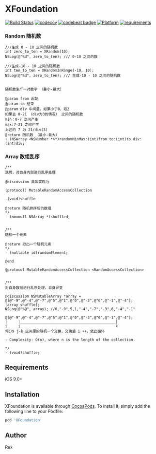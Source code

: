 # XFoundation

[![Build Status](https://travis-ci.org/Rex-121/XFoundation.svg?branch=master)](https://travis-ci.org/Rex-121/XFoundation)
[![codecov](https://codecov.io/gh/Rex-121/XFoundation/branch/master/graph/badge.svg)](https://codecov.io/gh/Rex-121/XFoundation)
[![codebeat badge](https://codebeat.co/badges/3e433671-13e0-412c-bc0b-7c3f93c5887f)](https://codebeat.co/projects/github-com-rex-121-xfoundation-master)
[![Platform](https://img.shields.io/badge/platform-iOS-red.svg)](https://github.com/Rex-121/XFoundation)
[![requirements](https://img.shields.io/badge/requirements-iOS%209.0%2B-blue.svg)](https://github.com/Rex-121/XFoundation)

### Random 随机数

```object-c
///生成 0 - 10 之间的随机数
int zero_to_ten = XRandom(10);
NSLog(@"%d", zero_to_ten); /// 0-10 之间的数

///生成-10 - 10 之间的随机数
int ten_to_ten = XRandomInRange(-10, 10);
NSLog(@"%d", zero_to_ten); /// 生成-10 - 10 之间的随机数


随机数生产一对数字 （最小-最大）

@param from 起始
@param to 结束
@param div 中间量，如果小于0，取2
如果去 0-21 （div为3的情况） 之间的随机数
min：0-7 之间产生
max:7-21 之间产生
上述的 7 为 21/div(3)
@return 随机数 （最小-最大）
+ (NSArray <NSNumber *>*)randomMinMax:(int)from to:(int)to div:(int)div;
```

### Array 数组乱序

```object-c
/**
洗牌，对自身内部进行乱序处理

@discussion 具体实现为

(protocol) MutableRandomAccessCollection

-(void)shuffle

@return 随机排序后的数组
*/
- (nonnull NSArray *)shuffled;


/**
随机一个元素

@return 取出一个随机元素
*/
- (nullable id)randomElement;

@end

@protocol MutableRandomAccessCollection <RandomAccessCollection>


/**
对自身数据进行乱序处理，自身异变

@discussion NSMutableArray *array = @[@"-9",@"-4",@"-7",@"5",@"1",@"0",@"-3",@"6",@"-1",@"-4"];
[array shuffle];
NSLog(@"%@", array); //0,"-9",5,1,"-4","-7","-3",6,"-4","-1"

@[@"-9",@"-4",@"-7",@"5",@"1",@"0",@"-3",@"6",@"-1",@"-4"];
|     |____________________________________________|
i     j                                            k
将i与 j-k 区间里的随机一个交换，交换后 i ++，依此循环

- Complexity: O(n), where n is the length of the collection.

*/
- (void)shuffle;
```

## Requirements

iOS 9.0+

## Installation

XFoundation is available through [CocoaPods](https://cocoapods.org). To install
it, simply add the following line to your Podfile:

```ruby
pod 'XFoundation'
```

## Author
Rex

